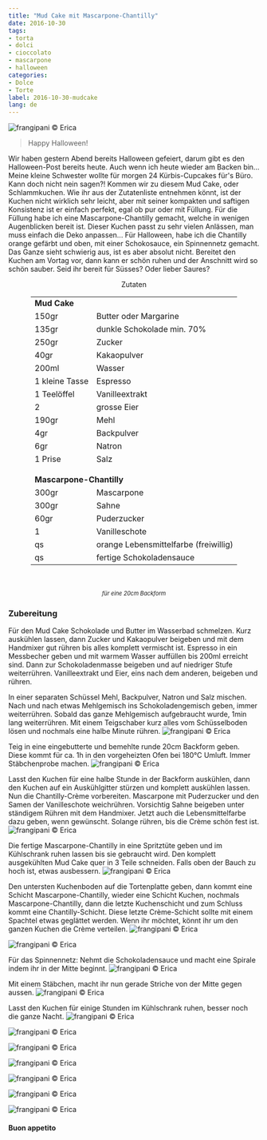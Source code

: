 ```yaml
---
title: "Mud Cake mit Mascarpone-Chantilly"
date: 2016-10-30
tags:
- torta
- dolci
- cioccolato
- mascarpone
- halloween
categories:
- Dolce
- Torte
label: 2016-10-30-mudcake
lang: de
---
```

![](../2016-10-30-mudcake-con-chantilly-al-mascarpone/header.jpg "frangipani © Erica")

> Happy Halloween!

Wir haben gestern Abend bereits Halloween gefeiert, darum gibt es den Halloween-Post bereits heute. Auch wenn ich heute wieder am Backen bin... Meine kleine Schwester wollte für morgen 24 Kürbis-Cupcakes für's Büro. Kann doch nicht nein sagen?! Kommen wir zu diesem Mud Cake, oder Schlammkuchen. Wie ihr aus der Zutatenliste entnehmen könnt, ist der Kuchen nicht wirklich sehr leicht, aber mit seiner kompakten und saftigen Konsistenz ist er einfach perfekt, egal ob pur oder mit Füllung. Für die Füllung habe ich eine Mascarpone-Chantilly gemacht, welche in wenigen Augenblicken bereit ist. Dieser Kuchen passt zu sehr vielen Anlässen, man muss einfach die Deko anpassen... Für Halloween, habe ich die Chantilly orange gefärbt und oben, mit einer Schokosauce, ein Spinnennetz gemacht. Das Ganze sieht schwierig aus, ist es aber absolut nicht. Bereitet den Kuchen am Vortag vor, dann kann er schön ruhen und der Anschnitt wird so schön sauber. Seid ihr bereit für Süsses? Oder lieber Saures?

<div id="wrapper" style="text-align: center">
  <div id="yourdiv" style="display: inline-block;">
    <div class="ingredients">
      <div class="ingredients-title">Zutaten</div>
      <table>
        <tbody>
          <tr>
            <td colspan="2"><b>Mud Cake</b></td>
          </tr>
          <tr>
            <td>150gr</td>
            <td>Butter oder Margarine</td>
          </tr>
          <tr>
            <td>135gr</td>
            <td>dunkle Schokolade min. 70%</td>
          </tr>
          <tr>
            <td>250gr</td>
            <td>Zucker</td>
          </tr>
          <tr>
            <td>40gr</td>
            <td>Kakaopulver</td>
          </tr>
          <tr>
            <td>200ml</td>
            <td>Wasser</td>
          </tr>
          <tr>
            <td>1 kleine Tasse</td>
            <td>Espresso</td>
          </tr>
          <tr>
            <td>1 Teelöffel</td>
            <td>Vanilleextrakt</td>
          </tr>
          <tr>
            <td>2</td>
            <td>grosse Eier</td>
          </tr>
          <tr>
            <td>190gr</td>
            <td>Mehl</td>
          </tr>
          <tr>
            <td>4gr</td>
            <td>Backpulver</td>
          </tr>
          <tr>
            <td>6gr</td>
            <td>Natron</td>
          </tr>
          <tr>
            <td>1 Prise</td>
            <td>Salz</td>
          </tr>
          <tr style="height: 15px;"></tr>
          <tr>          
            <td colspan="2"><b>Mascarpone-Chantilly</b></td>
          </tr>
          <tr>
            <td>300gr</td>
            <td>Mascarpone</td>
          </tr>
          <tr>
            <td>300gr</td>
            <td>Sahne</td>
          </tr>
          <tr>
            <td>60gr</td>
            <td>Puderzucker</td>
          </tr>
          <tr>
            <td>1</td>
            <td>Vanilleschote</td>
          </tr>
          <tr>
            <td>qs</td>
            <td>orange Lebensmittelfarbe (freiwillig)</td>
          </tr>
          <tr>
            <td>qs</td>
            <td>fertige Schokoladensauce</td>
          </tr>
        </tbody>
      </table>
      <br></br>
      <i class="pull-right" style="font-size: 80%;">für eine 20cm Backform</i>
    </div>
  </div>
</div>


<h3>
  <font color="grey">
    <i class="fa-solid fa-gears"></i>
  </font> Zubereitung
</h3>

Für den Mud Cake Schokolade und Butter im Wasserbad schmelzen. Kurz auskühlen lassen, dann Zucker und Kakaopulver beigeben und mit dem Handmixer gut rühren bis alles komplett vermischt ist. Espresso in ein Messbecher geben und mit warmem Wasser auffüllen bis 200ml erreicht sind. Dann zur Schokoladenmasse beigeben und auf niedriger Stufe weiterrühren. Vanilleextrakt und Eier, eins nach dem anderen, beigeben und rühren.

In einer separaten Schüssel Mehl, Backpulver, Natron und Salz mischen. Nach und nach etwas Mehlgemisch ins Schokoladengemisch geben, immer weiterrühren. Sobald das ganze Mehlgemisch aufgebraucht wurde, 1min lang weiterrühren. Mit einem Teigschaber kurz alles vom Schüsselboden lösen und nochmals eine halbe Minute rühren.
![](../2016-10-30-mudcake-con-chantilly-al-mascarpone/impasto.jpg "frangipani © Erica")

Teig in eine eingebutterte und bemehlte runde 20cm Backform geben. Diese kommt für ca. 1h in den vorgeheizten Ofen bei 180°C Umluft. Immer Stäbchenprobe machen.
![](../2016-10-30-mudcake-con-chantilly-al-mascarpone/sfornata.jpg "frangipani © Erica")

Lasst den Kuchen für eine halbe Stunde in der Backform auskühlen, dann den Kuchen auf ein Auskühlgitter stürzen und komplett auskühlen lassen. Nun die Chantilly-Crème vorbereiten. Mascarpone mit Puderzucker und den Samen der Vanilleschote weichrühren. Vorsichtig Sahne beigeben unter ständigem Rühren mit dem Handmixer. Jetzt auch die Lebensmittelfarbe dazu geben, wenn gewünscht. Solange rühren, bis die Crème schön fest ist.
![](../2016-10-30-mudcake-con-chantilly-al-mascarpone/chantilly.jpg "frangipani © Erica")

Die fertige Mascarpone-Chantilly in eine Spritztüte geben und im Kühlschrank ruhen lassen bis sie gebraucht wird. Den komplett ausgekühlten Mud Cake quer in 3 Teile schneiden. Falls oben der Bauch zu hoch ist, etwas ausbessern.
![](../2016-10-30-mudcake-con-chantilly-al-mascarpone/strati.jpg "frangipani © Erica")

Den untersten Kuchenboden auf die Tortenplatte geben, dann kommt eine Schicht Mascarpone-Chantilly, wieder eine Schicht Kuchen, nochmals Mascarpone-Chantilly, dann die letzte Kuchenschicht und zum Schluss kommt eine Chantilly-Schicht. Diese letzte Crème-Schicht sollte mit einem Spachtel etwas geglättet werden. Wenn ihr möchtet, könnt ihr um den ganzen Kuchen die Crème verteilen.
![](../2016-10-30-mudcake-con-chantilly-al-mascarpone/tortafarcita1.jpg "frangipani © Erica")

![](../2016-10-30-mudcake-con-chantilly-al-mascarpone/tortafarcita2.jpg "frangipani © Erica")

Für das Spinnennetz: Nehmt die Schokoladensauce und macht eine Spirale indem ihr in der Mitte beginnt.
![](../2016-10-30-mudcake-con-chantilly-al-mascarpone/spirale.jpg "frangipani © Erica")

Mit einem Stäbchen, macht ihr nun gerade Striche von der Mitte gegen aussen.
![](../2016-10-30-mudcake-con-chantilly-al-mascarpone/ragnatela.jpg "frangipani © Erica")

Lasst den Kuchen für einige Stunden im Kühlschrank ruhen, besser noch die ganze Nacht.
![](../2016-10-30-mudcake-con-chantilly-al-mascarpone/risultato1.jpg "frangipani © Erica")

![](../2016-10-30-mudcake-con-chantilly-al-mascarpone/risultato2.jpg "frangipani © Erica")

![](../2016-10-30-mudcake-con-chantilly-al-mascarpone/risultato3.jpg "frangipani © Erica")

![](../2016-10-30-mudcake-con-chantilly-al-mascarpone/risultato4.jpg "frangipani © Erica")

![](../2016-10-30-mudcake-con-chantilly-al-mascarpone/risultato5.jpg "frangipani © Erica")

![](../2016-10-30-mudcake-con-chantilly-al-mascarpone/risultato6.jpg "frangipani © Erica")

![](../2016-10-30-mudcake-con-chantilly-al-mascarpone/risultato7.jpg "frangipani © Erica")

<h4>Buon appetito
  <font color="red">
    <i class="fa-regular fa-face-smile"></i>
  </font>
</h4>
